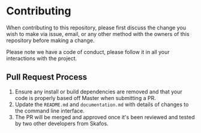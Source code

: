 # Contributing

When contributing to this repository, please first discuss the change you wish to make via issue,
email, or any other method with the owners of this repository before making a change.

Please note we have a code of conduct, please follow it in all your interactions with the project.

## Pull Request Process

1. Ensure any install or build dependencies are removed and that your code is properly based off Master when submitting a PR.
2. Update the `README.md` and `documentation.md` with details of changes to the command line interface.
3. The PR will be merged and approved once it's been reviewed and tested by two other developers from Skafos.

